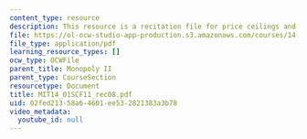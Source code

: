 ```yaml
---
content_type: resource
description: This resource is a recitation file for price ceilings and price floors.
file: https://ol-ocw-studio-app-production.s3.amazonaws.com/courses/14-01sc-principles-of-microeconomics-fall-2011/02fed21358a64601ee532821383a3b78_MIT14_01SCF11_rec08.pdf
file_type: application/pdf
learning_resource_types: []
ocw_type: OCWFile
parent_title: Monopoly II
parent_type: CourseSection
resourcetype: Document
title: MIT14_01SCF11_rec08.pdf
uid: 02fed213-58a6-4601-ee53-2821383a3b78
video_metadata:
  youtube_id: null
---
```

